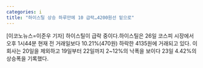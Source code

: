 ```yaml
---
categories: i
title: "하이스틸 상승 하루만에 10 급락…4200원선 밑으로"
---
```

[이코노뉴스=이준우 기자] 하이스틸이 급락 중이다.하이스틸은 26일 코스피 시장에서 오후 1시44분 현재 전 거래일보다 10.21%(470원) 하락한 4135원에 거래되고 있다. 이 회사는 20일을 제외하고 19일부터 22일까지 2~12%의 낙폭을 보이다 23일 4.42%의 상승폭을 기록했다.